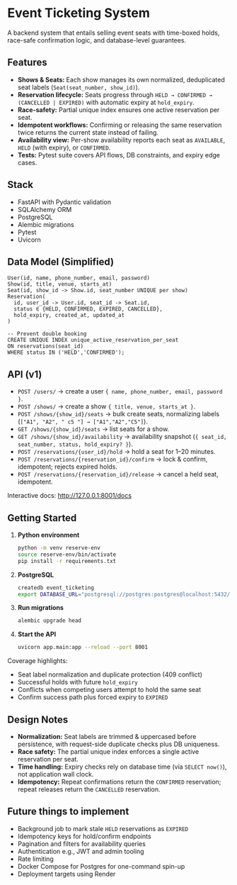 # Event Ticketing System 

A backend system that entails selling event seats with time-boxed holds, race-safe confirmation logic, and database-level guarantees. 

## Features
- **Shows & Seats:** Each show manages its own normalized, deduplicated seat labels (`Seat(seat_number, show_id)`).
- **Reservation lifecycle:** Seats progress through `HELD → CONFIRMED → (CANCELLED | EXPIRED)` with automatic expiry at `hold_expiry`.
- **Race-safety:** Partial unique index ensures one active reservation per seat.
- **Idempotent workflows:** Confirming or releasing the same reservation twice returns the current state instead of failing.
- **Availability view:** Per-show availability reports each seat as `AVAILABLE`, `HELD` (with expiry), or `CONFIRMED`.
- **Tests:** Pytest suite covers API flows, DB constraints, and expiry edge cases.

## Stack
- FastAPI with Pydantic validation
- SQLAlchemy ORM
- PostgreSQL
- Alembic migrations
- Pytest 
- Uvicorn

## Data Model (Simplified)
```
User(id, name, phone_number, email, password)
Show(id, title, venue, starts_at)
Seat(id, show_id -> Show.id, seat_number UNIQUE per show)
Reservation(
  id, user_id -> User.id, seat_id -> Seat.id,
  status ∈ {HELD, CONFIRMED, EXPIRED, CANCELLED},
  hold_expiry, created_at, updated_at
)

-- Prevent double booking
CREATE UNIQUE INDEX unique_active_reservation_per_seat
ON reservations(seat_id)
WHERE status IN ('HELD','CONFIRMED');
```

## API (v1)
- `POST /users/` → create a user `{ name, phone_number, email, password }`.
- `POST /shows/` → create a show `{ title, venue, starts_at }`.
- `POST /shows/{show_id}/seats` → bulk create seats, normalizing labels (`["A1", "A2", " c5 "] → ["A1","A2","C5"]`).
- `GET /shows/{show_id}/seats` → list seats for a show.
- `GET /shows/{show_id}/availability` → availability snapshot (`{ seat_id, seat_number, status, hold_expiry? }`).
- `POST /reservations/{user_id}/hold` → hold a seat for 1–20 minutes.
- `POST /reservations/{reservation_id}/confirm` → lock & confirm, idempotent; rejects expired holds.
- `POST /reservations/{reservation_id}/release` → cancel a held seat, idempotent.

Interactive docs: http://127.0.0.1:8001/docs

## Getting Started
1. **Python environment**
   ```bash
   python -m venv reserve-env
   source reserve-env/bin/activate
   pip install -r requirements.txt
   ```
2. **PostgreSQL**
   ```bash
   createdb event_ticketing
   export DATABASE_URL="postgresql://postgres:postgres@localhost:5432/event_ticketing"
   ```
3. **Run migrations**
   ```bash
   alembic upgrade head
   ```
4. **Start the API**
   ```bash
   uvicorn app.main:app --reload --port 8001
   ```

Coverage highlights:
- Seat label normalization and duplicate protection (409 conflict)
- Successful holds with future `hold_expiry`
- Conflicts when competing users attempt to hold the same seat
- Confirm success path plus forced expiry to `EXPIRED`

## Design Notes
- **Normalization:** Seat labels are trimmed & uppercased before persistence, with request-side duplicate checks plus DB uniqueness.
- **Race safety:** The partial unique index enforces a single active reservation per seat. 
- **Time handling:** Expiry checks rely on database time (via `SELECT now()`), not application wall clock.
- **Idempotency:** Repeat confirmations return the `CONFIRMED` reservation; repeat releases return the `CANCELLED` reservation.


## Future things to implement 
- Background job to mark stale `HELD` reservations as `EXPIRED`
- Idempotency keys for hold/confirm endpoints
- Pagination and filters for availability queries
- Authentication e.g., JWT and admin tooling
- Rate limiting 
- Docker Compose for Postgres for one-command spin-up
- Deployment targets using Render
